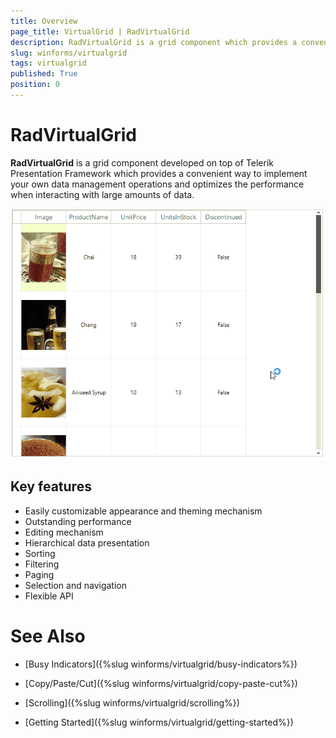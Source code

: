```yaml
---
title: Overview
page_title: VirtualGrid | RadVirtualGrid
description: RadVirtualGrid is a grid component which provides a convenient way to implement your own data management operations and optimizes the performance.
slug: winforms/virtualgrid
tags: virtualgrid
published: True
position: 0
---
```


# RadVirtualGrid

__RadVirtualGrid__ is a grid component developed on top of Telerik Presentation Framework which provides a convenient way to implement your own data management operations and optimizes the performance when interacting with large amounts of data.

 
![virtualgrid-overview 001](images/virtualgrid-overview001.gif)

## Key features

* Easily customizable appearance and theming mechanism
* Outstanding performance
* Editing mechanism
* Hierarchical data presentation
* Sorting
* Filtering
* Paging
* Selection and navigation
* Flexible API


 

# See Also
* [Busy Indicators]({%slug winforms/virtualgrid/busy-indicators%})

* [Copy/Paste/Cut]({%slug winforms/virtualgrid/copy-paste-cut%})

* [Scrolling]({%slug winforms/virtualgrid/scrolling%})

* [Getting Started]({%slug winforms/virtualgrid/getting-started%})


